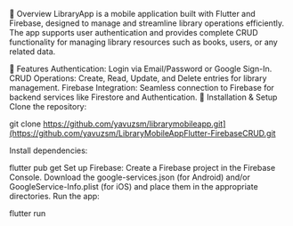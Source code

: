 📝 Overview
LibraryApp is a mobile application built with Flutter and Firebase, designed to manage and streamline library operations efficiently. The app supports user authentication and provides complete CRUD functionality for managing library resources such as books, users, or any related data.

🌟 Features
Authentication:
Login via Email/Password or Google Sign-In.
CRUD Operations:
Create, Read, Update, and Delete entries for library management.
Firebase Integration:
Seamless connection to Firebase for backend services like Firestore and Authentication.
📂 Installation & Setup
Clone the repository:

git clone https://github.com/yavuzsm/librarymobileapp.git](https://github.com/yavuzsm/LibraryMobileAppFlutter-FirebaseCRUD.git

Install dependencies:

flutter pub get
Set up Firebase:
Create a Firebase project in the Firebase Console.
Download the google-services.json (for Android) and/or GoogleService-Info.plist (for iOS) and place them in the appropriate directories.
Run the app:

flutter run
